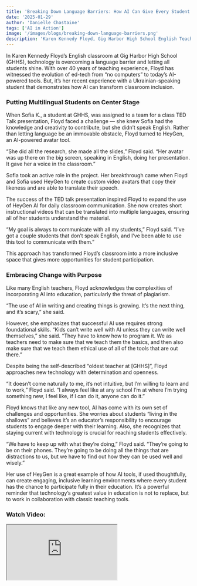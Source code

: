 ```yaml
---
title: 'Breaking Down Language Barriers: How AI Can Give Every Student a Voice'
date: '2025-01-29'
author: 'Danielle Chastaine'
tags: ['AI in Action']
image: '/images/blogs/breaking-down-language-barriers.png'
description: 'Karen Kennedy Floyd, Gig Harbor High School English Teacher shares how the use of HeyGen has given one of her students a voice she has not been able to show.'
---
```


In Karen Kennedy Floyd’s English classroom at Gig Harbor High School (GHHS), technology is overcoming a language barrier and letting all students shine. With over 40 years of teaching experience, Floyd has witnessed the evolution of ed-tech from “no computers” to today’s AI-powered tools. But, it’s her recent experience with a Ukrainian-speaking student that demonstrates how AI can transform classroom inclusion.

### Putting Multilingual Students on Center Stage

When Sofia K., a student at GHHS, was assigned to a team for a class TED Talk presentation, Floyd faced a challenge — she knew Sofia had the knowledge and creativity to contribute, but she didn’t speak English. Rather than letting language be an immovable obstacle, Floyd turned to HeyGen, an AI-powered avatar tool.

“She did all the research, she made all the slides,” Floyd said. “Her avatar was up there on the big screen, speaking in English, doing her presentation. It gave her a voice in the classroom.”

Sofia took an active role in the project. Her breakthrough came when Floyd and Sofia used HeyGen to create custom video avatars that copy their likeness and are able to translate their speech.

The success of the TED talk presentation inspired Floyd to expand the use of HeyGen AI for daily classroom communication. She now creates short instructional videos that can be translated into multiple languages, ensuring all of her students understand the material.

“My goal is always to communicate with all my students,” Floyd said. “I’ve got a couple students that don’t speak English, and I’ve been able to use this tool to communicate with them.”

This approach has transformed Floyd’s classroom into a more inclusive space that gives more opportunities for student participation.

### Embracing Change with Purpose

Like many English teachers, Floyd acknowledges the complexities of incorporating AI into education, particularly the threat of plagiarism.

“The use of AI in writing and creating things is growing. It’s the next thing, and it’s scary,” she said.

However, she emphasizes that successful AI use requires strong foundational skills.
“Kids can’t write well with AI unless they can write well themselves,” she said. “They have to know how to program it. We as teachers need to make sure that we teach them the basics, and then also make sure that we teach them ethical use of all of the tools that are out there.”

Despite being the self-described “oldest teacher at [GHHS]”, Floyd approaches new technology with determination and openness.

“It doesn’t come naturally to me, it’s not intuitive, but I’m willing to learn and to work,” Floyd said. “I always feel like at any school I’m at where I’m trying something new, I feel like, if I can do it, anyone can do it.”

Floyd knows that like any new tool, AI has come with its own set of challenges and opportunities. She worries about students “living in the shallows” and believes it’s an educator’s responsibility to encourage students to engage deeper with their learning. Also, she recognizes that staying current with technology is crucial for reaching students effectively.

“We have to keep up with what they’re doing,” Floyd said. “They’re going to be on their phones. They’re going to be doing all the things that are distractions to us, but we have to find out how they can be used well and wisely.”

Her use of HeyGen is a great example of how AI tools, if used thoughtfully, can create engaging, inclusive learning environments where every student has the chance to participate fully in their education. It’s a powerful reminder that technology’s greatest value in education is not to replace, but to work in collaboration with classic teaching tools.

### Watch Video:

<iframe src="https://www.youtube.com/embed/_xnMlHRa-gI" title="Using HeyGen to Support Multi-Lingual Learners"></iframe>

